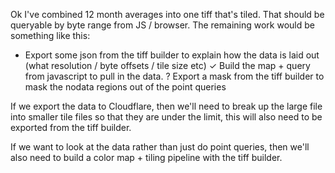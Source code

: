 Ok I've combined 12 month averages into one tiff that's tiled. That should be queryable by byte range from JS / browser. The remaining work would be something like this:

- Export some json from the tiff builder to explain how the data is laid out (what resolution / byte offsets / tile size etc)
✓ Build the map + query from javascript to pull in the data.
? Export a mask from the tiff builder to mask the nodata regions out of the point queries

If we export the data to Cloudflare, then we'll need to break up the large file into smaller tile files so that they are under the limit, this will also need to be exported from the tiff builder.

If we want to look at the data rather than just do point queries, then we'll also need to build a color map + tiling pipeline with the tiff builder.